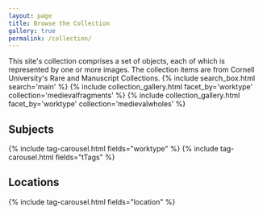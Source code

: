 ```yaml
---
layout: page
title: Browse the Collection
gallery: true
permalink: /collection/
---
```


This site's collection comprises a set of objects, each of which is represented by one or more images. The collection items are from Cornell University's Rare and Manuscript Collections.
{% include search_box.html search='main' %}
{% include collection_gallery.html facet_by='worktype' collection='medievalfragments' %}
{% include collection_gallery.html facet_by='worktype' collection='medievalwholes' %}
## Subjects
{% include tag-carousel.html fields="worktype" %}
{% include tag-carousel.html fields="tTags" %}

## Locations
{% include tag-carousel.html fields="location" %}
